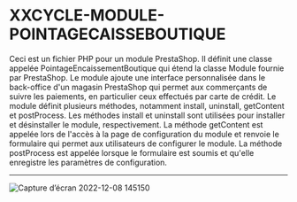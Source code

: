 # XXCYCLE-MODULE-POINTAGECAISSEBOUTIQUE

Ceci est un fichier PHP pour un module PrestaShop. Il définit une classe appelée PointageEncaissementBoutique qui étend la classe Module fournie par PrestaShop. Le module ajoute une interface personnalisée dans le back-office d'un magasin PrestaShop qui permet aux commerçants de suivre les paiements, en particulier ceux effectués par carte de crédit. Le module définit plusieurs méthodes, notamment install, uninstall, getContent et postProcess. Les méthodes install et uninstall sont utilisées pour installer et désinstaller le module, respectivement. La méthode getContent est appelée lors de l'accès à la page de configuration du module et renvoie le formulaire qui permet aux utilisateurs de configurer le module. La méthode postProcess est appelée lorsque le formulaire est soumis et qu'elle enregistre les paramètres de configuration.

---

![Capture d’écran 2022-12-08 145150](https://user-images.githubusercontent.com/46538211/206463324-794b2a21-914d-4a3a-a081-20d5719e5243.png)
